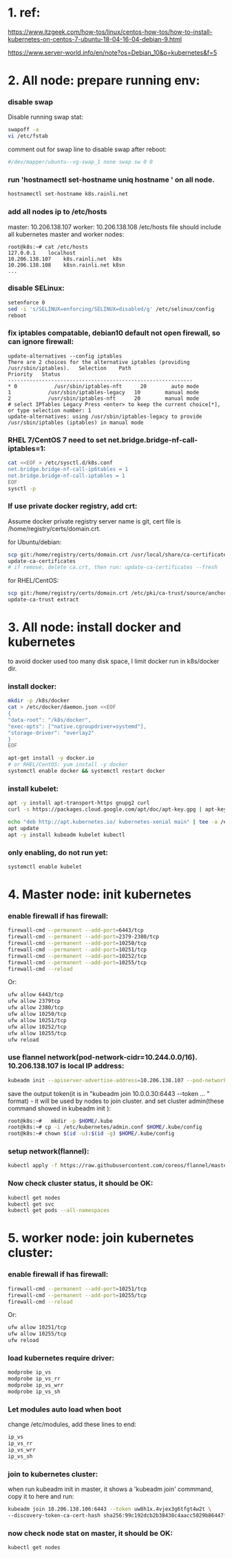 

# 1. ref:

 https://www.itzgeek.com/how-tos/linux/centos-how-tos/how-to-install-kubernetes-on-centos-7-ubuntu-18-04-16-04-debian-9.html

 https://www.server-world.info/en/note?os=Debian_10&p=kubernetes&f=5



# 2. All node: prepare running env:

  ### disable swap
  Disable running swap stat:
  ```bash
swapoff -a
vi /etc/fstab
  ```

  comment out for swap line to disable swap after reboot:
  ```bash
#/dev/mapper/ubuntu--vg-swap_1 none swap sw 0 0
  ```

  ### run 'hostnamectl set-hostname uniq hostname ' on all node.
  ```bash
hostnamectl set-hostname k8s.rainli.net
  ```

  ### add all nodes ip to /etc/hosts
  master: 10.206.138.107
  worker: 10.206.138.108
  /etc/hosts file should include all kubernetes master and worker nodes:
  ```
root@k8s:~# cat /etc/hosts
127.0.0.1    localhost
10.206.138.107    k8s.rainli.net  k8s
10.206.138.108    k8sn.rainli.net k8sn
...
  ```

  ### disable SELinux:
  ```bash
setenforce 0
sed -i 's/SELINUX=enforcing/SELINUX=disabled/g' /etc/selinux/config
reboot
  ```

  ### fix iptables compatable, debian10 default not open firewall, so can ignore firewall:
  ```
update-alternatives --config iptables
There are 2 choices for the alternative iptables (providing /usr/sbin/iptables).   Selection    Path                       Priority   Status
------------------------------------------------------------
* 0            /usr/sbin/iptables-nft      20        auto mode
1            /usr/sbin/iptables-legacy   10        manual mode
2            /usr/sbin/iptables-nft      20        manual mode
# select IPTables Legacy Press <enter> to keep the current choice[*], or type selection number: 1
update-alternatives: using /usr/sbin/iptables-legacy to provide /usr/sbin/iptables (iptables) in manual mode
  ```

  ### RHEL 7/CentOS 7 need to set net.bridge.bridge-nf-call-iptables=1:
  ```bash
cat <<EOF > /etc/sysctl.d/k8s.conf
net.bridge.bridge-nf-call-ip6tables = 1
net.bridge.bridge-nf-call-iptables = 1
EOF
sysctl -p
  ```

  ### If use private docker registry, add crt:
  Assume docker private registry server name is git, cert file is /home/registry/certs/domain.crt.

  for Ubuntu/debian:
  ```bash
scp git:/home/registry/certs/domain.crt /usr/local/share/ca-certificates/git.crt
update-ca-certificates
# if remove, delete ca.crt, then run: update-ca-certificates --fresh
  ```

  for RHEL/CentOS:
  ```bash
scp git:/home/registry/certs/domain.crt /etc/pki/ca-trust/source/anchors/git.crt
update-ca-trust extract
  ```


# 3. All node: install docker and kubernetes
  to avoid docker used too many disk space, I limit docker run in k8s/docker dir.

  ### install docker:
  ```bash
mkdir -p /k8s/docker
cat > /etc/docker/daemon.json <<EOF
{
  "data-root": "/k8s/docker",
  "exec-opts": ["native.cgroupdriver=systemd"],
  "storage-driver": "overlay2"
}
EOF

apt-get install -y docker.io
# or RHEL/CentOS: yum install -y docker
systemctl enable docker && systemctl restart docker


  ```


  ### install kubelet:
  ```bash
apt -y install apt-transport-https gnupg2 curl
curl -s https://packages.cloud.google.com/apt/doc/apt-key.gpg | apt-key add -

echo "deb http://apt.kubernetes.io/ kubernetes-xenial main" | tee -a /etc/apt/sources.list.d/kubernetes.list
apt update
apt -y install kubeadm kubelet kubectl
  ```


  ### only enabling, do not run yet:
  ```bash
systemctl enable kubelet
  ```





# 4. Master node: init kubernetes
  ### enable firewall if has firewall:
  ```bash
firewall-cmd --permanent --add-port=6443/tcp
firewall-cmd --permanent --add-port=2379-2380/tcp
firewall-cmd --permanent --add-port=10250/tcp
firewall-cmd --permanent --add-port=10251/tcp
firewall-cmd --permanent --add-port=10252/tcp
firewall-cmd --permanent --add-port=10255/tcp
firewall-cmd --reload
  ```

  Or:
  ```bash
ufw allow 6443/tcp
ufw allow 2379tcp
ufw allow 2380/tcp
ufw allow 10250/tcp
ufw allow 10251/tcp
ufw allow 10252/tcp
ufw allow 10255/tcp
ufw reload
  ```

  ### use flannel network(pod-network-cidr=10.244.0.0/16). 10.206.138.107 is local IP address:
  ```bash
kubeadm init --apiserver-advertise-address=10.206.138.107 --pod-network-cidr=10.244.0.0/16
  ```

  save the output token(it is in "kubeadm join 10.0.0.30:6443 --token ... " format) - it will be used by nodes to join cluster. and set cluster admin(these command showed in kubeadm init ):
  ```bash
root@k8s:~#   mkdir -p $HOME/.kube
root@k8s:~# cp -i /etc/kubernetes/admin.conf $HOME/.kube/config
root@k8s:~# chown $(id -u):$(id -g) $HOME/.kube/config
  ```

  ### setup network(flannel):
  ```bash
kubectl apply -f https://raw.githubusercontent.com/coreos/flannel/master/Documentation/kube-flannel.yml
  ```

  ### Now check cluster status, it should be OK:
  ```bash
kubectl get nodes
kubectl get svc
kubectl get pods --all-namespaces
  ```

# 5. worker node: join kubernetes cluster:
  ### enable firewall if has firewall:
  ```bash
firewall-cmd --permanent --add-port=10251/tcp
firewall-cmd --permanent --add-port=10255/tcp
firewall-cmd --reload
  ```

  Or:
  ```bash
ufw allow 10251/tcp
ufw allow 10255/tcp
ufw reload
  ```

  ### load kubernetes require driver:
  ```bash
modprobe ip_vs
modprobe ip_vs_rr
modprobe ip_vs_wrr
modprobe ip_vs_sh
  ```

  ### Let modules auto load when boot
  change /etc/modules, add these lines to end:
  ```bash
ip_vs
ip_vs_rr
ip_vs_wrr
ip_vs_sh
  ```

  ### join to kubernetes cluster:
  when run kubeadm init in master, it shows a 'kubeadm join' commmand, copy it to here and run:
  ```bash
kubeadm join 10.206.138.106:6443 --token uw8h1x.4vjex3g6tfgt4w2t \
--discovery-token-ca-cert-hash sha256:99c192dcb2b38438c4aacc5029b86447f18f2b93a0fe0fa7a779192bc952fb53
  ```

  ### now check node stat on master, it should be OK:
  ```bash
kubectl get nodes
  ```

